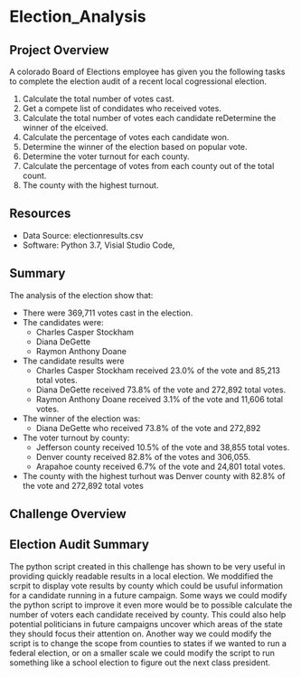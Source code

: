# Election_Analysis

## Project Overview
A colorado Board of Elections employee has given you the following tasks to complete the election audit of a recent local cogressional election.

1. Calculate the total number of votes cast.
2. Get a compete list of condidates who received votes.
3. Calculate the total number of votes each candidate reDetermine the winner of the elceived.
4. Calculate the percentage of votes each candidate won.
5. Determine the winner of the election based on popular vote.
6. Determine the voter turnout for each county.
7. Calculate the percentage of votes from each county out of the total count.
8. The county with the highest turnout.

## Resources
- Data Source: electionresults.csv
- Software: Python 3.7, Visial Studio Code, 

## Summary
The analysis of the election show that:
- There were 369,711 votes cast in the election.
- The candidates were:
    - Charles Casper Stockham
    - Diana DeGette
    - Raymon Anthony Doane
- The candidate results were
    - Charles Casper Stockham received 23.0% of the vote and 85,213 total votes.
    - Diana DeGette received 73.8% of the vote and 272,892 total votes.
    - Raymon Anthony Doane received 3.1% of the vote and 11,606 total votes.
- The winner of the election was:
    - Diana DeGette who received 73.8% of the vote and 272,892
- The voter turnout by county:
    - Jefferson county received 10.5% of the vote and 38,855 total votes.
    - Denver county received 82.8% of the votes and 306,055.
    - Arapahoe county received 6.7% of the vote and 24,801 total votes.
- The county with the highest turhout was Denver county with 82.8% of the vote and 272,892 total votes
 
 ## Challenge Overview
 
 ## Election Audit Summary
 The python script created in this challenge has shown to be very useful in providing quickly readable results in a local election. We moddified the scrpit to display vote results by county which could be usuful information for a candidate running in a future campaign. Some ways we could modify the python script to improve it even more would be to possible calculate the number of voters each candidate received by county. This could also help potential politicians in future campaigns uncover which areas of the state they should focus their attention on. Another way we could modify the script is to change the scope from counties to states if we wanted to run a federal election, or on a smaller scale we could modify the script to run something like a school election to figure out the next class president.
 
